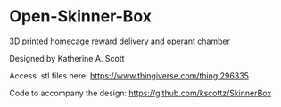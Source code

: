 # Open-Skinner-Box
3D printed homecage reward delivery and operant chamber 

Designed by Katherine A. Scott

Access .stl files here: https://www.thingiverse.com/thing:296335

Code to accompany the design: https://github.com/kscottz/SkinnerBox
